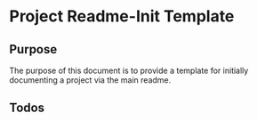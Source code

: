 # Project Readme-Init Template

## Purpose

The purpose of this document is to provide a template for initially documenting a project via the main readme.

## Todos